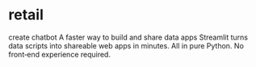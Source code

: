 # retail
create chatbot
A faster way to build and share data apps
Streamlit turns data scripts into shareable web apps in minutes.
All in pure Python. No front‑end experience required.